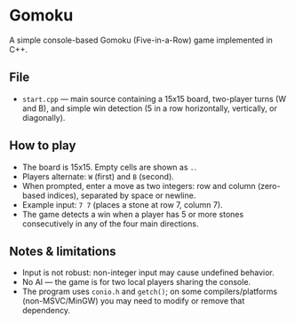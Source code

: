 Gomoku
======

A simple console-based Gomoku (Five-in-a-Row) game implemented in C++.

File
----
- `start.cpp` — main source containing a 15x15 board, two-player turns (W and B), and simple win detection (5 in a row horizontally, vertically, or diagonally).

How to play
-----------
- The board is 15x15. Empty cells are shown as `.`.
- Players alternate: `W` (first) and `B` (second).
- When prompted, enter a move as two integers: row and column (zero-based indices), separated by space or newline.
- Example input: `7 7` (places a stone at row 7, column 7).
- The game detects a win when a player has 5 or more stones consecutively in any of the four main directions.

Notes & limitations
-------------------
- Input is not robust: non-integer input may cause undefined behavior.
- No AI — the game is for two local players sharing the console.
- The program uses `conio.h` and `getch()`; on some compilers/platforms (non-MSVC/MinGW) you may need to modify or remove that dependency.